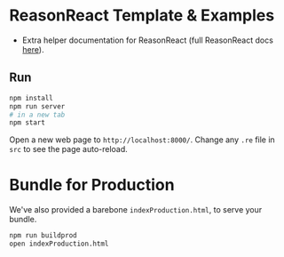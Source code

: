 # ReasonReact Template & Examples

- Extra helper documentation for ReasonReact (full ReasonReact docs [here](https://reasonml.github.io/reason-react/)).

## Run

```sh
npm install
npm run server
# in a new tab
npm start
```

Open a new web page to `http://localhost:8000/`. Change any `.re` file in `src` to see the page auto-reload.

# Bundle for Production

We've also provided a barebone `indexProduction.html`, to serve your bundle.

```sh
npm run buildprod
open indexProduction.html
```

